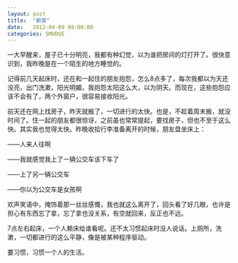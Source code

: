 ```yaml
---
layout: post
title:  "新窝"
date:   2012-04-09 09:00:00
categories: SMUDGE
---
```


一大早醒来，屋子已十分明亮，我都有种幻觉，以为谁把房间的灯打开了。很快意识到，我昨晚是在一个陌生的地方睡觉的。



记得前几天起床时，还在和一起住的朋友抱怨，怎么8点多了，每次我都以为天还没亮，出门洗漱，阳光明媚，我抱怨太阳这么大，以为阴天。而现在，这些抱怨应该不会有了，两个外窗户，很容易接收阳光。



前天还在网上找房子，昨天就搬了，一切进行的太快。也是，不趁着周末搬，就没时间了。住一起的朋友都很惊讶，之前虽也常常提起，要找房子，但也不至于这么快。其实我也觉得太快。昨晚收拾行李准备离开的时候，朋友盘坐床上：



——人来人往啊

——我就感觉我上了一辆公交车该下车了

——上了另一辆公交车

——你以为公交车是女孩啊



欢声笑语中，掩饰着那一丝丝感慨，我也就这么离开了，回头看了好几眼，也许是担心有东西忘了拿，忘了拿也没关系，有空就回来，反正也不远。



7点左右起床，一个人赖床给谁看呢。还不太习惯起床时没人说话。上厕所，洗漱，一切都进行的这么平静，像是被某种程序驱动。



要习惯，习惯一个人的生活。